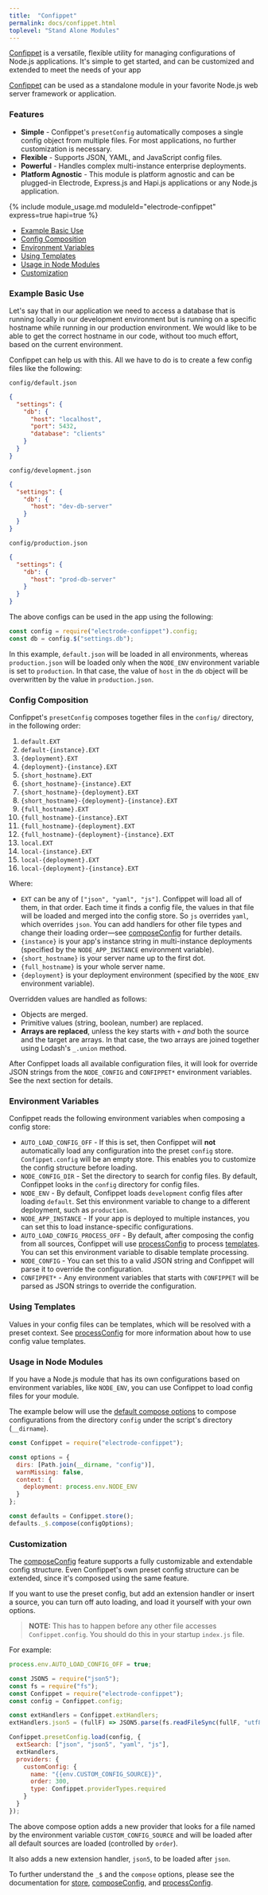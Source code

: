 ```yaml
---
title:  "Confippet"
permalink: docs/confippet.html
toplevel: "Stand Alone Modules"
---
```


[Confippet] is a versatile, flexible utility for managing configurations of
Node.js applications. It's simple to get started, and can be customized and
extended to meet the needs of your app

[Confippet] can be used as a standalone module in your favorite Node.js web server framework or application.

[Confippet]: https://github.com/electrode-io/electrode-confippet

### Features

* **Simple** - Confippet's `presetConfig` automatically composes a single config
  object from multiple files. For most applications, no further customization is
  necessary.
* **Flexible** - Supports JSON, YAML, and JavaScript config files.
* **Powerful** - Handles complex multi-instance enterprise deployments.
* **Platform Agnostic** - This module is platform agnostic and can be plugged-in Electrode, Express.js and Hapi.js applications or any Node.js application.

{% include module_usage.md moduleId="electrode-confippet" express=true hapi=true %}

* [Example Basic Use](#example-basic-use)
* [Config Composition](#config-composition)
* [Environment Variables](#environment-variables)
* [Using Templates](#using-templates)
* [Usage in Node Modules](#usage-in-node-modules)
* [Customization](#customization)

### Example Basic Use
Let's say that in our application we need to access a database that is running 
locally in our development environment but is running on a specific hostname 
while running in our production environment. We would like to be able to get 
the correct hostname in our code, without too much effort, based on the current environment.

Confippet can help us with this. All we have to do is to create a few config files like the following: 

`config/default.json`

```json
{
  "settings": {
    "db": {
      "host": "localhost",
      "port": 5432,
      "database": "clients"
    }
  }
}
```

`config/development.json`

```json
{
  "settings": {
    "db": {
      "host": "dev-db-server"
    }
  }
}
```

`config/production.json`

```json
{
  "settings": {
    "db": {
      "host": "prod-db-server"
    }
  }
}
```

The above configs can be used in the app using the following: 

```javascript
const config = require("electrode-confippet").config;
const db = config.$("settings.db");
```

In this example, `default.json` will be loaded in all environments, whereas
`production.json` will be loaded only when the `NODE_ENV` environment variable
is set to `production`. In that case, the value of `host` in the `db` object
will be overwritten by the value in `production.json`.

### Config Composition

Confippet's `presetConfig` composes together files in the `config/` directory,
in the following order:

1. `default.EXT`
1. `default-{instance}.EXT`
1. `{deployment}.EXT`
1. `{deployment}-{instance}.EXT`
1. `{short_hostname}.EXT`
1. `{short_hostname}-{instance}.EXT`
1. `{short_hostname}-{deployment}.EXT`
1. `{short_hostname}-{deployment}-{instance}.EXT`
1. `{full_hostname}.EXT`
1. `{full_hostname}-{instance}.EXT`
1. `{full_hostname}-{deployment}.EXT`
1. `{full_hostname}-{deployment}-{instance}.EXT`
1. `local.EXT`
1. `local-{instance}.EXT`
1. `local-{deployment}.EXT`
1. `local-{deployment}-{instance}.EXT`

Where:

* `EXT` can be any of `["json", "yaml", "js"]`. Confippet will load all of them,
  in that order. Each time it finds a config file, the values in that file will
  be loaded and merged into the config store. So `js` overrides `yaml`, which
  overrides `json`. You can add handlers for other file types and change their
  loading order—see [composeConfig](https://github.com/electrode-io/electrode-confippet/blob/master/compose.md) for further details.
* `{instance}` is your app's instance string in multi-instance deployments
  (specified by the `NODE_APP_INSTANCE` environment variable).
* `{short_hostname}` is your server name up to the first dot.
* `{full_hostname}` is your whole server name.
* `{deployment}` is your deployment environment (specified by the `NODE_ENV`
  environment variable).

Overridden values are handled as follows:

* Objects are merged.
* Primitive values (string, boolean, number) are replaced.
* **Arrays are replaced**, unless the key starts with `+` *and* both the source
  and the target are arrays. In that case, the two arrays are joined together
  using Lodash's `_.union` method.

After Confippet loads all available configuration files, it will look for
override JSON strings from the `NODE_CONFIG` and `CONFIPPET*` environment
variables. See the next section for details.


### Environment Variables

Confippet reads the following environment variables when composing a config
store:

* `AUTO_LOAD_CONFIG_OFF` - If this is set, then Confippet will **not**
  automatically load any configuration into the preset `config` store.
  `Confippet.config` will be an empty store. This enables you to customize the
  config structure before loading.
* `NODE_CONFIG_DIR` - Set the directory to search for config files. By default,
  Confippet looks in the `config` directory for config files.
* `NODE_ENV` - By default, Confippet loads `development` config files after
  loading `default`. Set this environment variable to change to a different
  deployment, such as `production`.
* `NODE_APP_INSTANCE` - If your app is deployed to multiple instances, you can
  set this to load instance-specific configurations.
* `AUTO_LOAD_CONFIG_PROCESS_OFF` - By default, after composing the config from
  all sources, Confippet will use [processConfig](https://github.com/electrode-io/electrode-confippet/blob/master/templates.md) to process
  [templates](#using-templates). You can set this environment variable to
  disable template processing.
* `NODE_CONFIG` - You can set this to a valid JSON string and Confippet will
  parse it to override the configuration.
* `CONFIPPET*` - Any environment variables that starts with `CONFIPPET` will be
  parsed as JSON strings to override the configuration.


### Using Templates

Values in your config files can be templates, which will be resolved with
a preset context. See [processConfig](https://github.com/electrode-io/electrode-confippet/blob/master/templates.md) for more information about how to use
config value templates.


### Usage in Node Modules

If you have a Node.js module that has its own configurations based on
environment variables, like `NODE_ENV`, you can use Confippet to load config
files for your module.

The example below will use the [default compose options](https://github.com/electrode-io/electrode-confippet/blob/master/lib/default-compose-opts.js) to compose
configurations from the directory `config` under the script's directory
(`__dirname`).

```javascript
const Confippet = require("electrode-confippet");

const options = {
  dirs: [Path.join(__dirname, "config")],
  warnMissing: false,
  context: {
    deployment: process.env.NODE_ENV
  }
};

const defaults = Confippet.store();
defaults._$.compose(configOptions);
```


### Customization

The [composeConfig](https://github.com/electrode-io/electrode-confippet/blob/master/compose.md) feature supports a fully customizable and extendable config
structure. Even Confippet's own preset config structure can be extended, since
it's composed using the same feature.

If you want to use the preset config, but add an extension handler or insert
a source, you can turn off auto loading, and load it yourself with your own
options.

> **NOTE:** This has to happen before any other file accesses
> `Confippet.config`. You should do this in your startup `index.js` file.

For example:

```javascript
process.env.AUTO_LOAD_CONFIG_OFF = true;

const JSON5 = require("json5");
const fs = require("fs");
const Confippet = require("electrode-confippet");
const config = Confippet.config;

const extHandlers = Confippet.extHandlers;
extHandlers.json5 = (fullF) => JSON5.parse(fs.readFileSync(fullF, "utf8"));

Confippet.presetConfig.load(config, {
  extSearch: ["json", "json5", "yaml", "js"],
  extHandlers,
  providers: {
    customConfig: {
      name: "{{env.CUSTOM_CONFIG_SOURCE}}",
      order: 300,
      type: Confippet.providerTypes.required
    }
  }
});
```

The above compose option adds a new provider that looks for a file named by the
environment variable `CUSTOM_CONFIG_SOURCE` and will be loaded after all default
sources are loaded (controlled by `order`).

It also adds a new extension handler, `json5`, to be loaded after `json`.

To further understand the `_$` and the `compose` options, please see the
documentation for [store](https://github.com/electrode-io/electrode-confippet/blob/master/store.md), [composeConfig](https://github.com/electrode-io/electrode-confippet/blob/master/compose.md), and [processConfig](https://github.com/electrode-io/electrode-confippet/blob/master/templates.md).

[node-config npm module]: https://github.com/lorenwest/node-config
[node-config files]: https://github.com/lorenwest/node-config/wiki/Configuration-Files
[store]: ./store.md
[composeConfig]: ./compose.md
[processConfig]: ./templates.md
[default compose options]: ./lib/default-compose-opts.js
